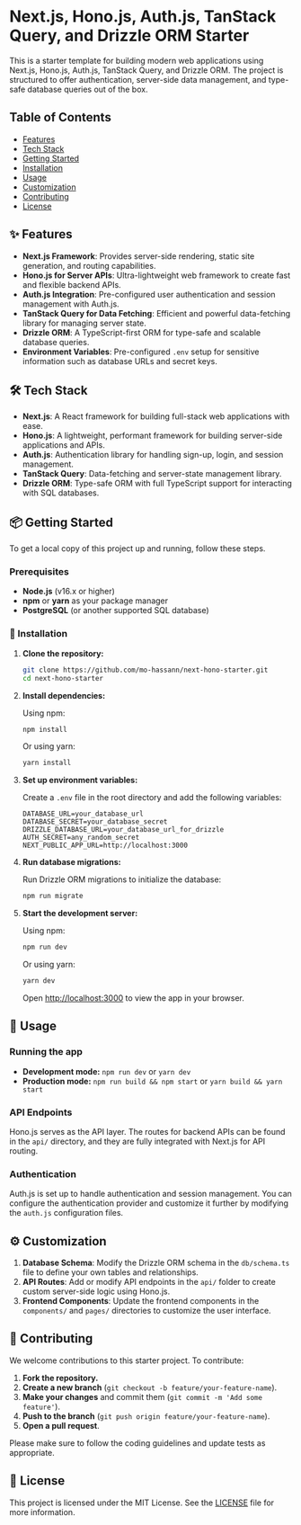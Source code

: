 # Next.js, Hono.js, Auth.js, TanStack Query, and Drizzle ORM Starter

This is a starter template for building modern web applications using Next.js, Hono.js, Auth.js, TanStack Query, and Drizzle ORM. The project is structured to offer authentication, server-side data management, and type-safe database queries out of the box.

## Table of Contents

- [Features](#features)
- [Tech Stack](#tech-stack)
- [Getting Started](#getting-started)
- [Installation](#installation)
- [Usage](#usage)
- [Customization](#customization)
- [Contributing](#contributing)
- [License](#license)

## ✨ Features

- **Next.js Framework**: Provides server-side rendering, static site generation, and routing capabilities.
- **Hono.js for Server APIs**: Ultra-lightweight web framework to create fast and flexible backend APIs.
- **Auth.js Integration**: Pre-configured user authentication and session management with Auth.js.
- **TanStack Query for Data Fetching**: Efficient and powerful data-fetching library for managing server state.
- **Drizzle ORM**: A TypeScript-first ORM for type-safe and scalable database queries.
- **Environment Variables**: Pre-configured `.env` setup for sensitive information such as database URLs and secret keys.

## 🛠️ Tech Stack

- **Next.js**: A React framework for building full-stack web applications with ease.
- **Hono.js**: A lightweight, performant framework for building server-side applications and APIs.
- **Auth.js**: Authentication library for handling sign-up, login, and session management.
- **TanStack Query**: Data-fetching and server-state management library.
- **Drizzle ORM**: Type-safe ORM with full TypeScript support for interacting with SQL databases.

## 📦 Getting Started

To get a local copy of this project up and running, follow these steps.

### Prerequisites

- **Node.js** (v16.x or higher)
- **npm** or **yarn** as your package manager
- **PostgreSQL** (or another supported SQL database)

### 🚀 Installation

1. **Clone the repository:**

    ```bash
    git clone https://github.com/mo-hassann/next-hono-starter.git
    cd next-hono-starter
    ```

2. **Install dependencies:**

    Using npm:

    ```bash
    npm install
    ```

    Or using yarn:

    ```bash
    yarn install
    ```

3. **Set up environment variables:**

    Create a `.env` file in the root directory and add the following variables:

    ```env
    DATABASE_URL=your_database_url
    DATABASE_SECRET=your_database_secret
    DRIZZLE_DATABASE_URL=your_database_url_for_drizzle
    AUTH_SECRET=any_random_secret
    NEXT_PUBLIC_APP_URL=http://localhost:3000
    ```

4. **Run database migrations:**

    Run Drizzle ORM migrations to initialize the database:

    ```bash
    npm run migrate
    ```

5. **Start the development server:**

    Using npm:

    ```bash
    npm run dev
    ```

    Or using yarn:

    ```bash
    yarn dev
    ```

    Open [http://localhost:3000](http://localhost:3000) to view the app in your browser.

## 📖 Usage

### Running the app

- **Development mode:** `npm run dev` or `yarn dev`
- **Production mode:** `npm run build && npm start` or `yarn build && yarn start`

### API Endpoints

Hono.js serves as the API layer. The routes for backend APIs can be found in the `api/` directory, and they are fully integrated with Next.js for API routing.

### Authentication

Auth.js is set up to handle authentication and session management. You can configure the authentication provider and customize it further by modifying the `auth.js` configuration files.

## ⚙️ Customization

1. **Database Schema**: Modify the Drizzle ORM schema in the `db/schema.ts` file to define your own tables and relationships.
2. **API Routes**: Add or modify API endpoints in the `api/` folder to create custom server-side logic using Hono.js.
3. **Frontend Components**: Update the frontend components in the `components/` and `pages/` directories to customize the user interface.

## 🤝 Contributing

We welcome contributions to this starter project. To contribute:

1. **Fork the repository.**
2. **Create a new branch** (`git checkout -b feature/your-feature-name`).
3. **Make your changes** and commit them (`git commit -m 'Add some feature'`).
4. **Push to the branch** (`git push origin feature/your-feature-name`).
5. **Open a pull request**.

Please make sure to follow the coding guidelines and update tests as appropriate.

## 📜 License

This project is licensed under the MIT License. See the [LICENSE](LICENSE) file for more information.
